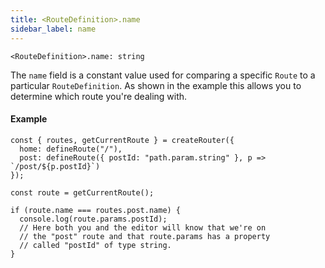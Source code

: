 ```yaml
---
title: <RouteDefinition>.name
sidebar_label: name
---
```


```tsx
<RouteDefinition>.name: string
```

The `name` field is a constant value used for comparing a specific `Route` to a particular `RouteDefinition`. As shown in the example this allows you to determine which route you're dealing with.

#### Example

```tsx
const { routes, getCurrentRoute } = createRouter({
  home: defineRoute("/"),
  post: defineRoute({ postId: "path.param.string" }, p => `/post/${p.postId}`)
});

const route = getCurrentRoute();

if (route.name === routes.post.name) {
  console.log(route.params.postId);
  // Here both you and the editor will know that we're on
  // the "post" route and that route.params has a property
  // called "postId" of type string.
}
```
